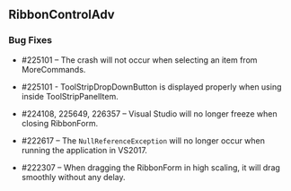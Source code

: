 ## RibbonControlAdv

### Bug Fixes

* \#225101 – The crash will not occur when selecting an item from MoreCommands.

* \#225101 - ToolStripDropDownButton is displayed properly when using inside ToolStripPanelItem.

* \#224108, 225649, 226357 – Visual Studio will no longer freeze when closing RibbonForm.

* \#222617 – The `NullReferenceException` will no longer occur when running the application in VS2017.

* \#222307 – When dragging the RibbonForm in high scaling, it will drag smoothly without any delay.